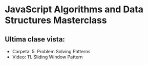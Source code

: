 # JavaScript Algorithms and Data Structures Masterclass

## Ultima clase vista: 
- Carpeta: 5. Problem Solving Patterns
- Video: 11. Sliding Window Pattern